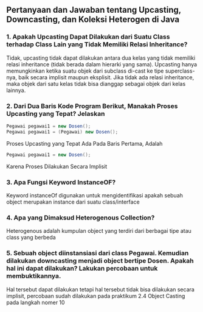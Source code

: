 ## Pertanyaan dan Jawaban tentang Upcasting, Downcasting, dan Koleksi Heterogen di Java

### 1. Apakah Upcasting Dapat Dilakukan dari Suatu Class terhadap Class Lain yang Tidak Memiliki Relasi Inheritance?
Tidak, upcasting tidak dapat dilakukan antara dua kelas yang tidak memiliki relasi inheritance (tidak berada dalam hierarki yang sama). Upcasting hanya memungkinkan ketika suatu objek dari subclass di-cast ke tipe superclass-nya, baik secara implisit maupun eksplisit. Jika tidak ada relasi inheritance, maka objek dari satu kelas tidak bisa dianggap sebagai objek dari kelas lainnya.

### 2. Dari Dua Baris Kode Program Berikut, Manakah Proses Upcasting yang Tepat? Jelaskan
```java
Pegawai pegawai1 = new Dosen();
Pegawai pegawai1 = (Pegawai) new Dosen();
```
Proses Upcasting yang Tepat Ada Pada Baris Pertama, Adalah
```java
Pegawai pegawai1 = new Dosen();
```
Karena Proses Dilakukan Secara Implisit

### 3. Apa Fungsi Keyword InstanceOF?
Keyword instanceOf digunakan untuk mengidentifikasi apakah sebuah object merupakan instance dari suatu class/interface

### 4. Apa yang Dimaksud Heterogenous Collection?
Heterogenous adalah kumpulan object yang terdiri dari berbagai tipe atau class yang berbeda

### 5. Sebuah object diinstansiasi dari class Pegawai. Kemudian dilakukan downcasting menjadi object bertipe Dosen. Apakah hal ini dapat dilakukan? Lakukan percobaan untuk membuktikannya. 
Hal tersebut dapat dilakukan tetapi hal tersebut tidak bisa dilakukan secara implisit, percobaan sudah dilakukan pada praktikum 2.4 Object Casting pada langkah nomer 10
